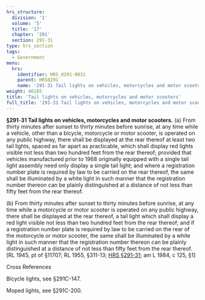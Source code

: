 ```yaml
---
hrs_structure:
  division: '1'
  volume: '5'
  title: '17'
  chapter: '291'
  section: 291-31
type: hrs_section
tags:
  - Government
menu:
  hrs:
    identifier: HRS_0291-0031
    parent: HRS0291
    name: '291-31 Tail lights on vehicles, motorcycles and motor scooters'
weight: 46185
title: 'Tail lights on vehicles, motorcycles and motor scooters'
full_title: '291-31 Tail lights on vehicles, motorcycles and motor scooters'
---
```

**§291**-**31 Tail lights on vehicles, motorcycles and motor scooters.** (a) From thirty minutes after sunset to thirty minutes before sunrise, at any time while a vehicle, other than a bicycle, motorcycle or motor scooter, is operated on any public highway, there shall be displayed at the rear thereof at least two tail lights, spaced as far apart as practicable, which shall display red lights visible not less than two hundred feet from the rear thereof; provided that vehicles manufactured prior to 1968 originally equipped with a single tail light assembly need only display a single tail light; and where a registration number plate is required by law to be carried on the rear thereof, the same shall be illuminated by a white light in such manner that the registration number thereon can be plainly distinguished at a distance of not less than fifty feet from the rear thereof.

(b) From thirty minutes after sunset to thirty minutes before sunrise, at any time while a motorcycle or motor scooter is operated on any public highway, there shall be displayed at the rear thereof, a tail light which shall display a red light visible not less than two hundred feet from the rear thereof; and if a registration number plate is required by law to be carried on the rear of the motorcycle or motor scooter, the same shall be illuminated by a white light in such manner that the registration number thereon can be plainly distinguished at a distance of not less than fifty feet from the rear thereof. [RL 1945, pt of §11707; RL 1955, §311-13; [HRS §291-31](/title-17/chapter-291/section-291-31/); am L 1984, c 125, §1]

Cross References

Bicycle lights, see §291C-147.

Moped lights, see §291C-200.